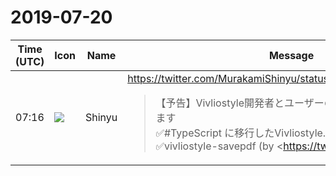 # 2019-07-20

|Time (UTC)|Icon|Name|Message|
|---|---|---|---|
|07:16|![](https://avatars.slack-edge.com/2019-04-17/604316276593_b98417506de391d2c423_72.jpg)|Shinyu|<https://twitter.com/MurakamiShinyu/status/1152476784887128065><br><blockquote>【予告】Vivliostyle開発者とユーザーの集いを8月31日(土)開催します<br>✅#TypeScript に移行したVivliostyle.js開発、今後の課題など<br>✅vivliostyle-savepdf (by <https://twitter.com/spring_raining|@spring_raining>)など便利な使い方<br>✅#技術書典7 で出すVivliostyleユーザー会の本のこと<br>🌏場所は日本印刷技術協会(JAGAT)<br>詳しくは後日</blockquote>|
